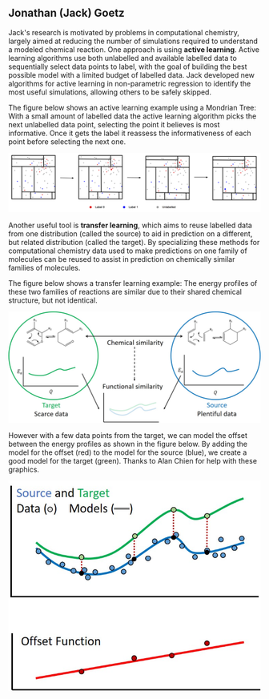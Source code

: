 ## Jonathan (Jack) Goetz

Jack's research is motivated by problems in computational chemistry, largely aimed at reducing the number of simulations required to understand a modeled chemical reaction. One approach is using **active learning**. Active learning algorithms use both unlabelled and available labelled data to sequentially select data points to label, with the goal of building the best possible model with a limited budget of labelled data. Jack developed new algorithms for active learning in non-parametric regression to identify the most useful simulations, allowing others to be safely skipped. 

The figure below shows an active learning example using a Mondrian Tree: With a small amount of labelled data the active learning algorithm picks the next unlabelled data point, selecting the point it believes is most informative. Once it gets the label it reassess the informativeness of each point before selecting the next one.

![Active learning using Mondrian Tree](goetz_active.png)

Another useful tool is **transfer learning**, which aims to reuse labelled data from one distribution (called the source) to aid in prediction on a different, but related distribution (called the target). By specializing these methods for computational chemistry data used to make predictions on one family of molecules can be reused to assist in prediction on chemically similar families of molecules.

The figure below shows a transfer learning example: The energy profiles of these two families of reactions are similar due to their shared chemical structure, but not identical.

![Two families of reactions](goetz_transfer_1.jpg)

However with a few data points from the target, we can model the offset between the energy profiles as shown in the figure below. By adding the model for the offset (red) to the model for the source (blue), we create a good model for the target (green). Thanks to Alan Chien for help with these graphics.

![Offset Modeling](goetz_transfer_2.jpg)
